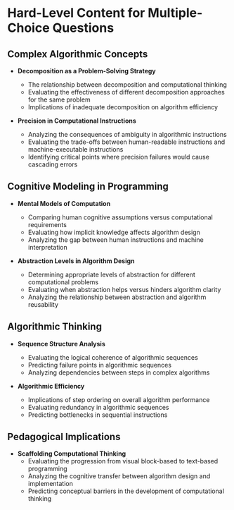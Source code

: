 # Hard-Level Content for Multiple-Choice Questions

## Complex Algorithmic Concepts
- **Decomposition as a Problem-Solving Strategy**
  - The relationship between decomposition and computational thinking
  - Evaluating the effectiveness of different decomposition approaches for the same problem
  - Implications of inadequate decomposition on algorithm efficiency

- **Precision in Computational Instructions**
  - Analyzing the consequences of ambiguity in algorithmic instructions
  - Evaluating the trade-offs between human-readable instructions and machine-executable instructions
  - Identifying critical points where precision failures would cause cascading errors

## Cognitive Modeling in Programming
- **Mental Models of Computation**
  - Comparing human cognitive assumptions versus computational requirements
  - Evaluating how implicit knowledge affects algorithm design
  - Analyzing the gap between human instructions and machine interpretation

- **Abstraction Levels in Algorithm Design**
  - Determining appropriate levels of abstraction for different computational problems
  - Evaluating when abstraction helps versus hinders algorithm clarity
  - Analyzing the relationship between abstraction and algorithm reusability

## Algorithmic Thinking
- **Sequence Structure Analysis**
  - Evaluating the logical coherence of algorithmic sequences
  - Predicting failure points in algorithmic sequences
  - Analyzing dependencies between steps in complex algorithms

- **Algorithmic Efficiency**
  - Implications of step ordering on overall algorithm performance
  - Evaluating redundancy in algorithmic sequences
  - Predicting bottlenecks in sequential instructions

## Pedagogical Implications
- **Scaffolding Computational Thinking**
  - Evaluating the progression from visual block-based to text-based programming
  - Analyzing the cognitive transfer between algorithm design and implementation
  - Predicting conceptual barriers in the development of computational thinking